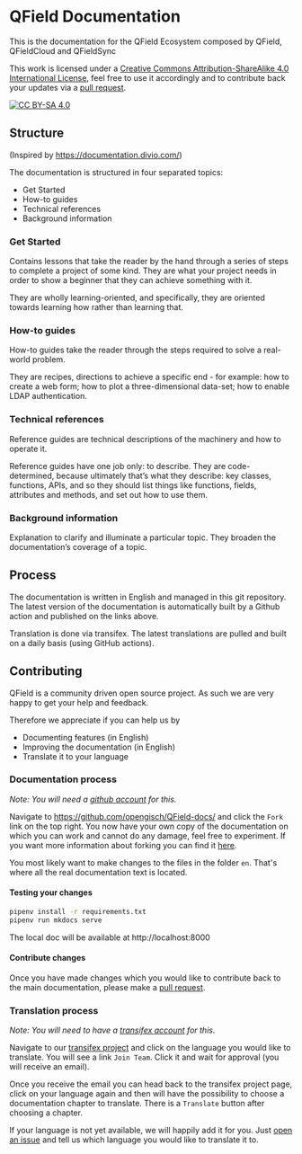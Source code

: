 # QField Documentation
This is the documentation for the QField Ecosystem composed by QField, QFieldCloud and QFieldSync

This work is licensed under a
[Creative Commons Attribution-ShareAlike 4.0 International License][cc-by-sa],
feel free to use it accordingly and to contribute back your updates via a
[pull request](https://github.com/opengisch/QField-docs/pulls).


[cc-by-sa]: http://creativecommons.org/licenses/by-sa/4.0/
[cc-by-sa-shield]: https://img.shields.io/badge/License-CC%20BY--SA%204.0-lightgrey.svg

[![CC BY-SA 4.0][cc-by-sa-shield]][cc-by-sa]

## Structure

(Inspired by https://documentation.divio.com/)

The documentation is structured in four separated topics:

  * Get Started
  * How-to guides
  * Technical references
  * Background information

### Get Started

Contains lessons that take the reader by the hand through a series of
steps to complete a project of some kind. They are what your project
needs in order to show a beginner that they can achieve something with
it.

They are wholly learning-oriented, and specifically, they are oriented
towards learning how rather than learning that.

### How-to guides

How-to guides take the reader through the steps required to solve a
real-world problem.

They are recipes, directions to achieve a specific end - for example:
how to create a web form; how to plot a three-dimensional data-set;
how to enable LDAP authentication.

### Technical references

Reference guides are technical descriptions of the machinery and how
to operate it.

Reference guides have one job only: to describe. They are
code-determined, because ultimately that’s what they describe: key
classes, functions, APIs, and so they should list things like
functions, fields, attributes and methods, and set out how to use
them.

### Background information

Explanation to clarify and illuminate a particular topic. They broaden
the documentation’s coverage of a topic.

## Process

The documentation is written in English and managed in this git
repository. The latest version of the documentation is automatically
built by a Github action and published on the links above.

Translation is done via transifex. The latest translations are pulled and built
on a daily basis (using GitHub actions).

## Contributing

QField is a community driven open source project. As such we are very happy to
get your help and feedback.

Therefore we appreciate if you can help us by

 * Documenting features (in English)
 * Improving the documentation (in English)
 * Translate it to your language

### Documentation process

*Note: You will need a [github account](https://github.com/) for this.*

Navigate to https://github.com/opengisch/QField-docs/ and click the `Fork` link on the top
right. You now have your own copy of the documentation on which you can work
and cannot do any damage, feel free to experiment.
If you want more information about forking you can find it
[here](https://help.github.com/articles/fork-a-repo/).

You most likely want to make changes to the files in the folder `en`. That's
where all the real documentation text is located.

#### Testing your changes

```sh
pipenv install -r requirements.txt
pipenv run mkdocs serve
```

The local doc will be available at http://localhost:8000

#### Contribute changes

Once you have made changes which you would like to contribute back to the main
documentation, please make a [pull
request](https://help.github.com/articles/using-pull-requests/).

### Translation process

*Note: You will need to have a [transifex account](https://transifex.com/) for this.*

Navigate to our [transifex
project](https://www.transifex.com/organization/opengisch/dashboard/qfield-documentation)
and click on the language you would like to translate. You will see a link
`Join Team`. Click it and wait for approval (you will receive an email).

Once you receive the email you can head back to the transifex project page,
click on your language again and then will have the possibility to choose a
documentation chapter to translate. There is a `Translate` button after
choosing a chapter.

If your language is not yet available, we will happily add it for you. Just
[open an issue](https://github.com/opengisch/QField-docs/issues/new) and tell us which
language you would like to translate it to.

